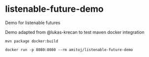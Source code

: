 # listenable-future-demo
Demo for listenable futures

Demo adapted from @lukas-krecan to test maven docker integration

```mvn package docker:build```

```docker run -p 8080:8080 --rm amitoj/listenable-future-demo```
